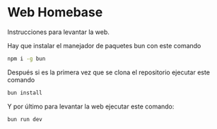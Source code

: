 # Web Homebase

Instrucciones para levantar la web.

Hay que instalar el manejador de paquetes bun con este comando

```sh
npm i -g bun
```
Después si es la primera vez que se clona el repositorio ejecutar este comando

```sh
bun install
```

Y por último para levantar la web ejecutar este comando:

```sh
bun run dev
```
